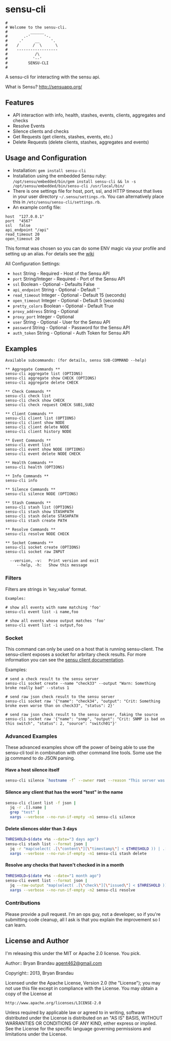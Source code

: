 # sensu-cli
```
#
# Welcome to the sensu-cli.
#          ______
#       .-'      '-.
#     .'     __     '.
#    /      /  \      \
#    ------------------
#            /\
#           '--'
#         SENSU-CLI
#
```
A sensu-cli for interacting with the sensu api.

What is Sensu? http://sensuapp.org/

## Features

* API interaction with info, health, stashes, events, clients, aggregates and checks
* Resolve Events
* Silence clients and checks
* Get Requests (get clients, stashes, events, etc.)
* Delete Requests (delete clients, stashes, aggregates and events)


## Usage and Configuration

* Installation: `gem install sensu-cli`
* Installation using the embedded Sensu ruby: `/opt/sensu/embedded/bin/gem install sensu-cli && ln -s /opt/sensu/embedded/bin/sensu-cli /usr/local/bin/`
* There is one settings file for host, port, ssl, and HTTP timeout that lives
  in your user directory `~/.sensu/settings.rb`.  You can alternatively place
  this in `/etc/sensu/sensu-cli/settings.rb`.
* An example config file:
````
host  "127.0.0.1"
port  "4567"
ssl   false
api_endpoint "/api"
read_timeout 20
open_timeout 20
````

This format was chosen so you can do some ENV magic via your profile and
setting up an alias. For details see the
[wiki](https://github.com/agent462/sensu-cli/wiki)

All Configuration Settings:
* `host` String - Required - Host of the Sensu API
* `port` String/Integer - Required - Port of the Sensu API
* `ssl`  Boolean - Optional - Defaults False
* `api_endpoint` String - Optional - Default ''
* `read_timeout` Integer - Optional - Default 15 (seconds)
* `open_timeout` Integer - Optional - Default 5 (seconds)
* `pretty_colors` Boolean - Optional - Default True
* `proxy_address` String - Optional
* `proxy_port` Integer - Optional
* `user` String - Optional - User for the Sensu API
* `password` String - Optional - Password for the Sensu API
* `auth_token` String - Optional - Auth Token for Sensu API

## Examples

````
Available subcommands: (for details, sensu SUB-COMMAND --help)

** Aggregate Commands **
sensu-cli aggregate list (OPTIONS)
sensu-cli aggregate show CHECK (OPTIONS)
sensu-cli aggregate delete CHECK

** Check Commands **
sensu-cli check list
sensu-cli check show CHECK
sensu-cli check request CHECK SUB1,SUB2

** Client Commands **
sensu-cli client list (OPTIONS)
sensu-cli client show NODE
sensu-cli client delete NODE
sensu-cli client history NODE

** Event Commands **
sensu-cli event list
sensu-cli event show NODE (OPTIONS)
sensu-cli event delete NODE CHECK

** Health Commands **
sensu-cli health (OPTIONS)

** Info Commands **
sensu-cli info

** Silence Commands **
sensu-cli silence NODE (OPTIONS)

** Stash Commands **
sensu-cli stash list (OPTIONS)
sensu-cli stash show STASHPATH
sensu-cli stash delete STASHPATH
sensu-cli stash create PATH

** Resolve Commands **
sensu-cli resolve NODE CHECK

** Socket Commands **
sensu-cli socket create (OPTIONS)
sensu-cli socket raw INPUT

  --version, -v:   Print version and exit
     --help, -h:   Show this message
````

### Filters

Filters are strings in 'key,value' format.

````
Examples:

# show all events with name matching 'foo'
sensu-cli event list -i name,foo

# show all events whose output matches 'foo'
sensu-cli event list -i output,foo
````

### Socket

This command can only be used on a host that is running sensu-client.
The sensu-client exposes a socket for arbritary check results. For more
information you can see the [sensu client documentation](https://sensuapp.org/docs/0.25/reference/clients.html#client-socket-input).

Examples:
````
# send a check result to the sensu server
sensu-cli socket create --name "check33" --output "Warn: Something broke really bad" --status 1

# send raw json check result to the sensu server
sensu-cli socket raw '{"name": "check34", "output": "Crit: Something broke even worse than on check33", "status": 2}'

# send raw json check result to the sensu server, faking the source
sensu-cli socket raw '{"name": "snmp", "output": "Crit: SNMP is bad on this switch", "status": 2, "source": "switch01"}'
````

### Advanced Examples

These advanced examples show off the power of being able to use the
sensu-cli tool in combination with other command line tools. Some use
the [jq](https://stedolan.github.io/jq/) command to do JSON parsing.

#### Have a host silence itself

```bash
sensu-cli silence `hostname -f` --owner root --reason "This server was just created" --expire 3600
```

#### Silence any client that has the word "test" in the name

```bash
sensu-cli client list -f json |
  jq -r .[].name |
  grep "test" |
  xargs --verbose --no-run-if-empty -n1 sensu-cli silence
```

#### Delete sliences older than 3 days

```bash
THRESHOLD=$(date +%s --date="3 days ago")
sensu-cli stash list --format json |
  jq -r "map(select( .[\"content\"][\"timestamp\"] < $THRESHOLD )) | .[].path " |
  xargs --verbose --no-run-if-empty -n1 sensu-cli stash delete
```

#### Resolve any checks that haven't checked in in a month

```bash
THRESHOLD=$(date +%s --date="1 month ago")
sensu-cli event list --format json |
  jq --raw-output "map(select( .[\"check\"][\"issued\"] < $THRESHOLD )) | .[] | .client.name + \" \" +  .check.name " |
  xargs --verbose --no-run-if-empty -n2 sensu-cli resolve
```


### Contributions

Please provide a pull request. I'm an ops guy, not a developer, so if you're
submitting code cleanup, all I ask is that you explain the improvement so I can
learn.


## License and Author

I'm releasing this under the MIT or Apache 2.0 license.  You pick.

Author:: Bryan Brandau <agent462@gmail.com>

Copyright:: 2013, Bryan Brandau

Licensed under the Apache License, Version 2.0 (the "License");
you may not use this file except in compliance with the License.
You may obtain a copy of the License at

    http://www.apache.org/licenses/LICENSE-2.0

Unless required by applicable law or agreed to in writing, software
distributed under the License is distributed on an "AS IS" BASIS,
WITHOUT WARRANTIES OR CONDITIONS OF ANY KIND, either express or implied.
See the License for the specific language governing permissions and
limitations under the License.
